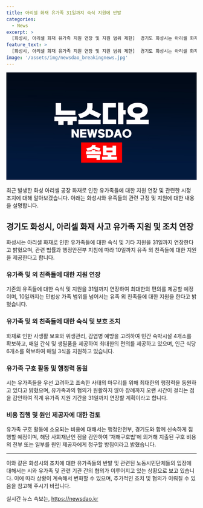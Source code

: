 ```yaml
---
title: 아리셀 화재 유가족 31일까지 숙식 지원에 반발
categories:
  - News
excerpt: >
  [화성시, 아리셀 화재 유가족 지원 연장 및 지원 범위 제한]  경기도 화성시는 아리셀 화재 사고로 유족들에게 지원을 연장하고 최대한의 편의를 제공하겠다고 밝혔다. 그러나 법률과 행정안전부 지침에 따라, 10일까지만 가족 범위를 넘어선 지원을 중단할 예정이며, 외국인 유가족을 위해 숙박과 급식 등을 제공하고 있다. 또한, 재해구호법에 따라 원인 제공자에게 구상권 청구도 검토 중이다. 반면, 유족들은 이러한 결정에 강하게 반발하며 항의하는 소동이 있었다. (단어 수: 111)
feature_text: >
  [화성시, 아리셀 화재 유가족 지원 연장 및 지원 범위 제한]  경기도 화성시는 아리셀 화재 사고로 유족들에게 지원을 연장하고 최대한의 편의를 제공하겠다고 밝혔다. 그러나 법률과 행정안전부 지침에 따라, 10일까지만 가족 범위를 넘어선 지원을 중단할 예정이며, 외국인 유가족을 위해 숙박과 급식 등을 제공하고 있다. 또한, 재해구호법에 따라 원인 제공자에게 구상권 청구도 검토 중이다. 반면, 유족들은 이러한 결정에 강하게 반발하며 항의하는 소동이 있었다. (단어 수: 111)
image: '/assets/img/newsdao_breakingnews.jpg'
---
```


<p><img src="/assets/img/newsdao_breakingnews.jpg" alt="cryptoinkorea 속보" /></p>

<p data-ke-size="size16">최근 발생한 화성 아리셀 공장 화재로 인한 유가족들에 대한 지원 연장 및 관련한 시정 조치에 대해 알아보겠습니다. 아래는 화성시와 유족들의 관련 규정 및 지원에 대한 내용을 설명합니다.</p>

<h2 data-ke-size="size26">경기도 화성시, 아리셀 화재 사고 유가족 지원 및 조치 연장</h2>

<p data-ke-size="size16">화성시는 아리셀 화재로 인한 유가족들에 대한 숙식 및 기타 지원을 31일까지 연장한다고 밝혔으며, 관련 법률과 행정안전부 지침에 따라 10일까지 유족 외 친족들에 대한 지원을 제공한다고 합니다.</p>

<h3 data-ke-size="size22">유가족 및 외 친족들에 대한 지원 연장</h3>

<p data-ke-size="size16">기존의 유족들에 대한 숙식 및 지원을 31일까지 연장하여 최대한의 편의를 제공할 예정이며, 10일까지는 민법상 가족 범위를 넘어서는 유족 외 친족들에 대한 지원을 한다고 밝혔습니다.</p>

<h3 data-ke-size="size22">유가족 및 외 친족들에 대한 숙식 및 보호 조치</h3>

<p data-ke-size="size16">화재로 인한 사생활 보호와 위생관리, 감염병 예방을 고려하여 민간 숙박시설 4개소를 확보하고, 매일 간식 및 생필품을 제공하여 최대한의 편의를 제공하고 있으며, 인근 식당 6개소를 확보하여 매일 3식을 지원하고 있습니다.</p>

<h3 data-ke-size="size22">유가족 구호 활동 및 행정력 동원</h3>

<p data-ke-size="size16">시는 유가족들을 우선 고려하고 조속한 사태의 마무리를 위해 최대한의 행정력을 동원하고 있다고 밝혔으며, 유가족과의 협의가 원활하지 않아 장례까지 오랜 시간이 걸리는 점을 감안하여 직계 유가족 지원 기간을 31일까지 연장할 계획이라고 합니다.</p>

<h3 data-ke-size="size22">비용 집행 및 원인 제공자에 대한 검토</h3>

<p data-ke-size="size16">유가족 구호 활동에 소요되는 비용에 대해서는 행정안전부, 경기도와 함께 신속하게 집행할 예정이며, 해당 사회재난인 점을 감안하여 '재해구호법'에 의거해 지출된 구호 비용의 전부 또는 일부를 원인 제공자에게 청구할 방침이라고 밝혔습니다.</p>

<hr>

<p data-ke-size="size16">이와 같은 화성시의 조치에 대한 유가족들의 반발 및 관련된 노동시민단체들의 입장에 대해서는 시와 유가족 및 관련 기관 간의 협의가 이루어지고 있는 상황으로 보고 있습니다. 이에 따라 상황이 계속해서 변화할 수 있으며, 추가적인 조치 및 협의가 이뤄질 수 있음을 참고해 주시기 바랍니다.</p>
실시간 뉴스 속보는, <a href="https://newsdao.kr" rel="dofollow">https://newsdao.kr</a>


